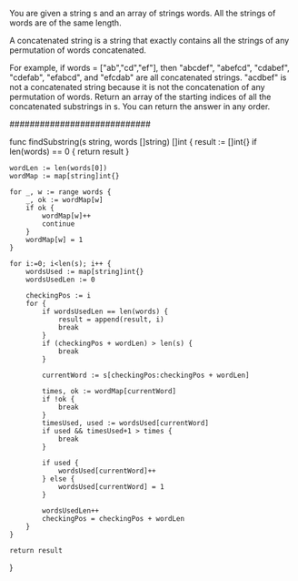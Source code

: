 You are given a string s and an array of strings words. All the strings of words are of the same length.

A concatenated string is a string that exactly contains all the strings of any permutation of words concatenated.

For example, if words = ["ab","cd","ef"], then "abcdef", "abefcd", "cdabef", "cdefab", "efabcd", and "efcdab" are all concatenated strings. "acdbef" is not a concatenated string because it is not the concatenation of any permutation of words.
Return an array of the starting indices of all the concatenated substrings in s. You can return the answer in any order.

############################

func findSubstring(s string, words []string) []int {
    result := []int{}
    if len(words) == 0 {
        return result
    }

    wordLen := len(words[0])
    wordMap := map[string]int{}

    for _, w := range words {
        _, ok := wordMap[w]
        if ok {
            wordMap[w]++
            continue
        }
        wordMap[w] = 1
    }

    for i:=0; i<len(s); i++ {
        wordsUsed := map[string]int{}
        wordsUsedLen := 0

        checkingPos := i
        for {
            if wordsUsedLen == len(words) {
                result = append(result, i)
                break
            }
            if (checkingPos + wordLen) > len(s) {
                break
            }

            currentWord := s[checkingPos:checkingPos + wordLen]
            
            times, ok := wordMap[currentWord]
            if !ok {
                break
            } 
            timesUsed, used := wordsUsed[currentWord]
            if used && timesUsed+1 > times {
                break
            }

            if used {
                wordsUsed[currentWord]++
            } else {
                wordsUsed[currentWord] = 1
            }

            wordsUsedLen++
            checkingPos = checkingPos + wordLen
        }
    }

    return result
}
